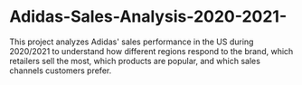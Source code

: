 # Adidas-Sales-Analysis-2020-2021-
This project analyzes Adidas' sales performance in the US during 2020/2021 to understand how different regions respond to the brand, which retailers sell the most, which products are popular, and which sales channels customers prefer.
